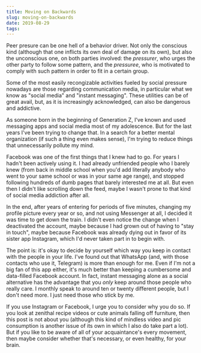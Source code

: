 ```yaml
---
title: Moving on Backwards
slug: moving-on-backwards
date: 2019-08-29
tags:
---
```




Peer presure can be one hell of a behavior driver. Not only the conscious kind (although that one inflicts its own deal of damage on its own), but also the unconscious one, on both parties involved: the *pressurer*, who urges the other party to follow some pattern, and the *pressuree*, who is motivated to comply with such pattern in order to fit in a certain group.

Some of the most easily recongizable activities fueled by social pressure nowadays are those regarding communication media, in particular what we know as "social media" and "instant messaging". These utilities can be of great avail, but, as it is increasingly acknowledged, can also be dangerous and addictive.

As someone born in the beginning of Generation Z, I've known and used messaging apps and social media most of my adolescence. But for the last years I've been trying to change that. In a search for a better mental organization (if such a thing even makes sense), I'm trying to reduce things that unnecessarily pollute my mind.

Facebook was one of the first things that I knew had to go. For years I hadn't been actively using it. I had already unfriended people who I barely knew (from back in middle school when you'd add literally anybody who went to your same school or was in your same age range), and stopped following hundreds of dumb pages that barely interested me at all. But even then I didn't like scrolling down the feed, maybe I wasn't prone to that kind of social media addiction after all.

In the end, after years of entering for periods of five minutes, changing my profile picture every year or so, and not using Messenger at all, I decided it was time to get down the train. I didn't even notice the change when I deactivated the account, maybe because I had grown out of having to "stay in touch", maybe because Facebook was already dying out in favor of its sister app Instagram, which I'd never taken part in to begin with.

The point is: it's okay to decide by yourself which way you keep in contact with the people in your life. I've found out that WhatsApp (and, with those contacts who use it, Telegram) is more than enough for me. Even if I'm not a big fan of this app either, it's much better than keeping a cumbersome and data-filled Facebook account. In fact, instant messaging alone as a social alternative has the advantage that you *only* keep around those people who really care. I monthly speak to around ten or twenty different people, but I don't need more. I just need those who stick by me.

If you use Instagram or Facebook, I urge you to consider why you do so. If you look at zenithal recipe videos or cute animals falling off furniture, then this post is not about you (although this kind of mindless video and pic consumption is another issue of its own in which I also do take part a lot). But if you like to be aware of all of your acquaintance's every movement, then maybe consider whether that's necessary, or even healthy, for your brain.